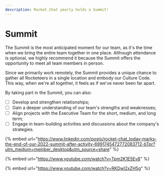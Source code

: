 ```yaml
---
description: Rocket.Chat yearly holds a Summit!
---
```


# Summit

The Summit is the most anticipated moment for our team, as it's the time when we bring the entire team together in one place. Although attendance is optional, we highly recommend it because the Summit offers the opportunity to meet all team members in person.

Since we primarily work remotely, the Summit provides a unique chance to gather all Rocketeers in a single location and embody our Culture Code. This way, when we're all together, it feels as if we've never been far apart.

By taking part in the Summit, you can also:

* [ ] Develop and strengthen relationships;
* [ ] Gain a deeper understanding of our team's strengths and weaknesses;
* [ ] Align projects with the Executive Team for the short, medium, and long term;
* [ ] Engage in team-building activities and discussions about the company's strategies.

{% embed url="https://www.linkedin.com/posts/rocket-chat_today-marks-the-end-of-our-2022-summit-after-activity-6991745472772083712-bTpr?utm_medium=member_desktop&utm_source=share" %}

{% embed url="https://www.youtube.com/watch?v=Tpm2K1E5Ev8" %}

{% embed url="https://www.youtube.com/watch?v=RKDwl2xZH5g" %}
